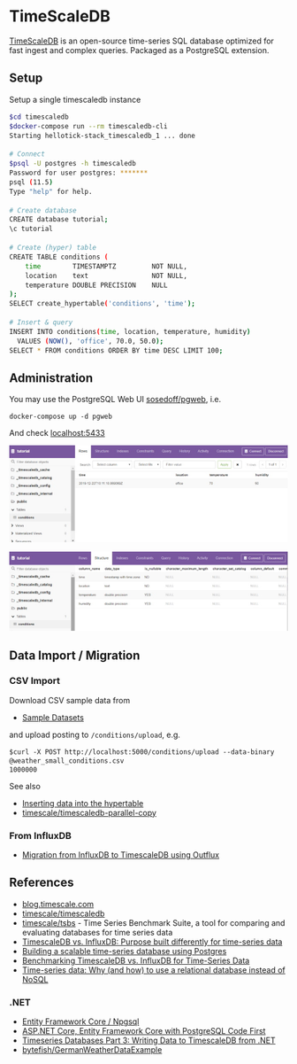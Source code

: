 # TimeScaleDB

[TimeScaleDB](https://www.timescale.com/) is an open-source time-series SQL database optimized for fast ingest and complex queries. Packaged as a PostgreSQL extension.

## Setup

Setup a single timescaledb instance

```bash
$cd timescaledb
$docker-compose run --rm timescaledb-cli
Starting hellotick-stack_timescaledb_1 ... done

# Connect
$psql -U postgres -h timescaledb
Password for user postgres: *******
psql (11.5)
Type "help" for help.

# Create database
CREATE database tutorial;
\c tutorial

# Create (hyper) table
CREATE TABLE conditions (
    time        TIMESTAMPTZ         NOT NULL,
    location    text                NOT NULL,
    temperature DOUBLE PRECISION    NULL
);
SELECT create_hypertable('conditions', 'time');

# Insert & query
INSERT INTO conditions(time, location, temperature, humidity)
  VALUES (NOW(), 'office', 70.0, 50.0);
SELECT * FROM conditions ORDER BY time DESC LIMIT 100;
```

## Administration

You may use the PostgreSQL Web UI [sosedoff/pgweb](https://github.com/sosedoff/pgweb), i.e.

```console
docker-compose up -d pgweb
```

And check [localhost:5433](http://localhost:5433)

![pgweb-1](img/timescaledb/pgweb-1.jpg)

![pgweb-2](img/timescaledb/pgweb-2.jpg)

## Data Import / Migration

### CSV Import

Download CSV sample data from

- [Sample Datasets](https://docs.timescale.com/latest/tutorials/other-sample-datasets)

and upload posting to `/conditions/upload`, e.g.

```console
$curl -X POST http://localhost:5000/conditions/upload --data-binary @weather_small_conditions.csv
1000000
```

See also

- [Inserting data into the hypertable](https://docs.timescale.com/latest/getting-started/migrating-data#csv-import)
- [timescale/timescaledb-parallel-copy](https://github.com/timescale/timescaledb-parallel-copy)

### From InfluxDB

- [Migration from InfluxDB to TimescaleDB using Outflux](https://docs.timescale.com/latest/getting-started/migrating-data#outflux)

## References

- [blog.timescale.com](https://blog.timescale.com/blog/)
- [timescale/timescaledb](https://github.com/timescale/timescaledb)
- [timescale/tsbs](https://github.com/timescale/tsbs) - Time Series Benchmark Suite, a tool for comparing and evaluating databases for time series data
- [TimescaleDB vs. InfluxDB: Purpose built differently for time-series data](https://blog.timescale.com/blog/timescaledb-vs-influxdb-for-time-series-data-timescale-influx-sql-nosql-36489299877/)
- [Building a scalable time-series database using Postgres](https://www.percona.com/live/17/sites/default/files/slides/timescale-percona-Apr-2017.pdf)
- [Benchmarking TimescaleDB vs. InfluxDB for Time-Series Data](https://www.outfluxdata.com/assets/Timescale_WhitePaper_Benchmarking_Influx.pdf)
- [Time-series data: Why (and how) to use a relational database instead of NoSQL](https://blog.timescale.com/blog/time-series-data-why-and-how-to-use-a-relational-database-instead-of-nosql-d0cd6975e87c/)

### .NET

- [Entity Framework Core / Npgsql](https://www.npgsql.org/efcore/)
- [ASP.NET Core, Entity Framework Core with PostgreSQL Code First](https://medium.com/faun/asp-net-core-entity-framework-core-with-postgresql-code-first-d99b909796d7)
- [Timeseries Databases Part 3: Writing Data to TimescaleDB from .NET](https://bytefish.de/blog/timeseries_databases_3_timescaledb/)
- [bytefish/GermanWeatherDataExample](https://github.com/bytefish/GermanWeatherDataExample)
